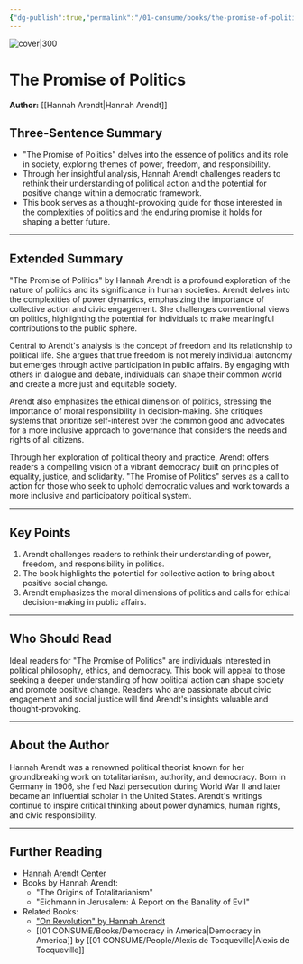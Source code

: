 ```yaml
---
{"dg-publish":true,"permalink":"/01-consume/books/the-promise-of-politics/","title":"The Promise of Politics","tags":["politics","promise","philosophy","democracy"]}
---
```



![cover|300](https://m.media-amazon.com/images/I/91ApYpa8QrL._SL1500_.jpg)
# The Promise of Politics
**Author:** [[Hannah Arendt\|Hannah Arendt]]

## Three-Sentence Summary
- "The Promise of Politics" delves into the essence of politics and its role in society, exploring themes of power, freedom, and responsibility.
- Through her insightful analysis, Hannah Arendt challenges readers to rethink their understanding of political action and the potential for positive change within a democratic framework.
- This book serves as a thought-provoking guide for those interested in the complexities of politics and the enduring promise it holds for shaping a better future.

---

## Extended Summary
"The Promise of Politics" by Hannah Arendt is a profound exploration of the nature of politics and its significance in human societies. Arendt delves into the complexities of power dynamics, emphasizing the importance of collective action and civic engagement. She challenges conventional views on politics, highlighting the potential for individuals to make meaningful contributions to the public sphere.

Central to Arendt's analysis is the concept of freedom and its relationship to political life. She argues that true freedom is not merely individual autonomy but emerges through active participation in public affairs. By engaging with others in dialogue and debate, individuals can shape their common world and create a more just and equitable society.

Arendt also emphasizes the ethical dimension of politics, stressing the importance of moral responsibility in decision-making. She critiques systems that prioritize self-interest over the common good and advocates for a more inclusive approach to governance that considers the needs and rights of all citizens.

Through her exploration of political theory and practice, Arendt offers readers a compelling vision of a vibrant democracy built on principles of equality, justice, and solidarity. "The Promise of Politics" serves as a call to action for those who seek to uphold democratic values and work towards a more inclusive and participatory political system.

---

## Key Points
1. Arendt challenges readers to rethink their understanding of power, freedom, and responsibility in politics.
2. The book highlights the potential for collective action to bring about positive social change.
3. Arendt emphasizes the moral dimensions of politics and calls for ethical decision-making in public affairs.

---

## Who Should Read
Ideal readers for "The Promise of Politics" are individuals interested in political philosophy, ethics, and democracy. This book will appeal to those seeking a deeper understanding of how political action can shape society and promote positive change. Readers who are passionate about civic engagement and social justice will find Arendt's insights valuable and thought-provoking.

---

## About the Author
Hannah Arendt was a renowned political theorist known for her groundbreaking work on totalitarianism, authority, and democracy. Born in Germany in 1906, she fled Nazi persecution during World War II and later became an influential scholar in the United States. Arendt's writings continue to inspire critical thinking about power dynamics, human rights, and civic responsibility.

---

## Further Reading
- [Hannah Arendt Center](https://hac.bard.edu/)
- Books by Hannah Arendt:
  - "The Origins of Totalitarianism"
  - "Eichmann in Jerusalem: A Report on the Banality of Evil"
- Related Books:
  - ["On Revolution" by Hannah Arendt](https://www.penguinrandomhouse.com/books/287066/on-revolution-by-hannah-arendt/)
  - [[01 CONSUME/Books/Democracy in America\|Democracy in America]] by [[01 CONSUME/People/Alexis de Tocqueville\|Alexis de Tocqueville]] 